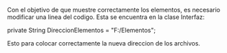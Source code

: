 Con el objetivo de que muestre correctamente los elementos, es necesario modificar una linea del codigo. Esta se encuentra en la clase Interfaz:

private String DireccionElementos = "F:/Elementos";

Esto para colocar correctamente la nueva direccion de los archivos.
